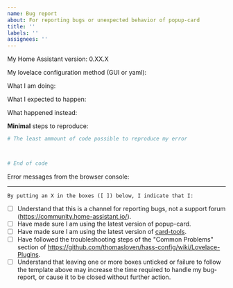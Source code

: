 ```yaml
---
name: Bug report
about: For reporting bugs or unexpected behavior of popup-card
title: ''
labels: ''
assignees: ''
---
```


My Home Assistant version: 0.XX.X


My lovelace configuration method (GUI or yaml):


What I am doing:


What I expected to happen:


What happened instead:


**Minimal** steps to reproduce:


```yaml
# The least ammount of code possible to reproduce my error



# End of code
```


Error messages from the browser console:


---

`By putting an X in the boxes ([ ]) below, I indicate that I:`

- [ ] Understand that this is a channel for reporting bugs, not a support forum (https://community.home-assistant.io/).
- [ ] Have made sure I am using the latest version of popup-card.
- [ ] Have made sure I am using the latest version of [card-tools](https://github.com/thomasloven/lovelace-card-tools).
- [ ] Have followed the troubleshooting steps of the "Common Problems" section of https://github.com/thomasloven/hass-config/wiki/Lovelace-Plugins.
- [ ] Understand that leaving one or more boxes unticked or failure to follow the template above may increase the time required to handle my bug-report, or cause it to be closed without further action.
